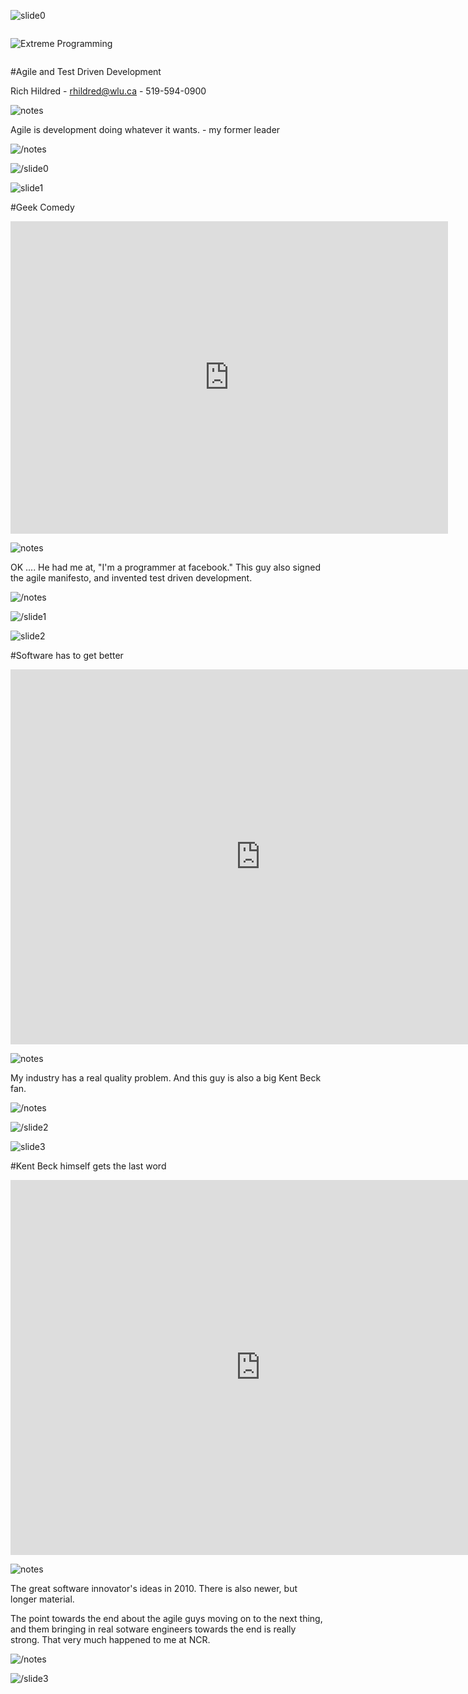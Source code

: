 ![slide0](slidestart://?class="step+slide"+data-x="-1000"+data-y="-2200")

<img src="http://www.nenutech.com/wp-content/uploads/2012/12/dilbert-xp02.gif" title="Extreme Programming" alt="Extreme Programming" style="display:block;margin: 2em auto 2em"/>

#Agile and Test Driven Development

Rich Hildred - rhildred@wlu.ca - 519-594-0900

![notes](slidenotestart://)

Agile is development doing whatever it wants. - my former leader

![/notes](slidenoteend://)

![/slide0](slideend:://)

![slide1](slidestart://?class="step+slide"+data-x="-1000"+data-y="-1500")

#Geek Comedy

<iframe width="700" height="500" src="https://www.youtube.com/embed/7uvkVczjR80" frameborder="0" allowfullscreen style="display:block;margin 1em auto"></iframe>

![notes](slidenotestart://)

OK .... He had me at, "I'm a programmer at facebook." This guy also signed the agile manifesto, and invented test driven development.

![/notes](slidenoteend://)

![/slide1](slideend:://)

![slide2](slidestart://?class="step+slide"+data-x="-1000"+data-y="-700")

#Software has to get better

<iframe width="800" height="600" src="https://www.youtube.com/embed/mnEsrZ__qbU" frameborder="0" allowfullscreen style="display:block;margin 1em auto"></iframe>

![notes](slidenotestart://)

My industry has a real quality problem. And this guy is also a big Kent Beck fan.

![/notes](slidenoteend://)

![/slide2](slideend:://)

![slide3](slidestart://?class="step+slide"+data-x="-1000"+data-y="0")

#Kent Beck himself gets the last word

<iframe width="800" height="600" src="https://www.youtube.com/embed/d4qldY0g_dI" frameborder="0" allowfullscreen style="display:block;margin 1em auto"></iframe>

![notes](slidenotestart://)

The great software innovator's ideas in 2010. There is also newer, but longer material.

The point towards the end about the agile guys moving on to the next thing, and them bringing in real sotware engineers towards the end is really strong. That very much happened to me at NCR.

![/notes](slidenoteend://)

![/slide3](slideend:://)
